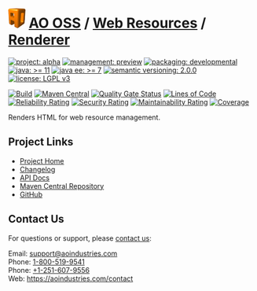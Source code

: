 # [<img src="ao-logo.png" alt="AO Logo" width="35" height="40">](https://github.com/aoindustries) [AO OSS](https://github.com/aoindustries/ao-oss) / [Web Resources](https://github.com/aoindustries/ao-web-resources) / [Renderer](https://github.com/aoindustries/ao-web-resources-renderer)

[![project: alpha](https://oss.aoapps.com/ao-badges/project-alpha.svg)](https://aoindustries.com/life-cycle#project-alpha)
[![management: preview](https://oss.aoapps.com/ao-badges/management-preview.svg)](https://aoindustries.com/life-cycle#management-preview)
[![packaging: developmental](https://oss.aoapps.com/ao-badges/packaging-developmental.svg)](https://aoindustries.com/life-cycle#packaging-developmental)  
[![java: &gt;= 11](https://oss.aoapps.com/ao-badges/java-11.svg)](https://docs.oracle.com/en/java/javase/11/docs/api/)
[![java ee: &gt;= 7](https://oss.aoapps.com/ao-badges/javaee-7.svg)](https://docs.oracle.com/javaee/7/api/)
[![semantic versioning: 2.0.0](https://oss.aoapps.com/ao-badges/semver-2.0.0.svg)](http://semver.org/spec/v2.0.0.html)
[![license: LGPL v3](https://oss.aoapps.com/ao-badges/license-lgpl-3.0.svg)](https://www.gnu.org/licenses/lgpl-3.0)

[![Build](https://github.com/aoindustries/ao-web-resources-renderer/workflows/Build/badge.svg?branch=master)](https://github.com/aoindustries/ao-web-resources-renderer/actions?query=workflow%3ABuild)
[![Maven Central](https://maven-badges.herokuapp.com/maven-central/com.aoapps/ao-web-resources-renderer/badge.svg)](https://maven-badges.herokuapp.com/maven-central/com.aoapps/ao-web-resources-renderer)
[![Quality Gate Status](https://sonarcloud.io/api/project_badges/measure?branch=master&project=com.aoapps%3Aao-web-resources-renderer&metric=alert_status)](https://sonarcloud.io/dashboard?branch=master&id=com.aoapps%3Aao-web-resources-renderer)
[![Lines of Code](https://sonarcloud.io/api/project_badges/measure?branch=master&project=com.aoapps%3Aao-web-resources-renderer&metric=ncloc)](https://sonarcloud.io/component_measures?branch=master&id=com.aoapps%3Aao-web-resources-renderer&metric=ncloc)  
[![Reliability Rating](https://sonarcloud.io/api/project_badges/measure?branch=master&project=com.aoapps%3Aao-web-resources-renderer&metric=reliability_rating)](https://sonarcloud.io/component_measures?branch=master&id=com.aoapps%3Aao-web-resources-renderer&metric=Reliability)
[![Security Rating](https://sonarcloud.io/api/project_badges/measure?branch=master&project=com.aoapps%3Aao-web-resources-renderer&metric=security_rating)](https://sonarcloud.io/component_measures?branch=master&id=com.aoapps%3Aao-web-resources-renderer&metric=Security)
[![Maintainability Rating](https://sonarcloud.io/api/project_badges/measure?branch=master&project=com.aoapps%3Aao-web-resources-renderer&metric=sqale_rating)](https://sonarcloud.io/component_measures?branch=master&id=com.aoapps%3Aao-web-resources-renderer&metric=Maintainability)
[![Coverage](https://sonarcloud.io/api/project_badges/measure?branch=master&project=com.aoapps%3Aao-web-resources-renderer&metric=coverage)](https://sonarcloud.io/component_measures?branch=master&id=com.aoapps%3Aao-web-resources-renderer&metric=Coverage)

Renders HTML for web resource management.

## Project Links
* [Project Home](https://oss.aoapps.com/web-resources/renderer/)
* [Changelog](https://oss.aoapps.com/web-resources/renderer/changelog)
* [API Docs](https://oss.aoapps.com/web-resources/renderer/apidocs/)
* [Maven Central Repository](https://search.maven.org/artifact/com.aoapps/ao-web-resources-renderer)
* [GitHub](https://github.com/aoindustries/ao-web-resources-renderer)

## Contact Us
For questions or support, please [contact us](https://aoindustries.com/contact):

Email: [support@aoindustries.com](mailto:support@aoindustries.com)  
Phone: [1-800-519-9541](tel:1-800-519-9541)  
Phone: [+1-251-607-9556](tel:+1-251-607-9556)  
Web: https://aoindustries.com/contact
